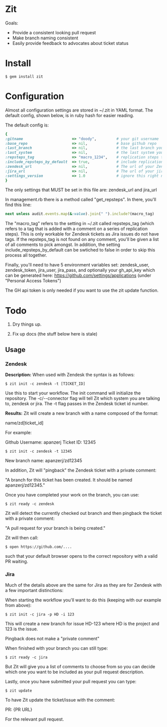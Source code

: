 # Zit


Goals:

* Provide a consistent looking pull request
* Make branch naming consistent
* Easily provide feedback to advocates about ticket status

# Install

    $ gem install zit

# Configuration

Almost all configuration settings are stored in ~/.zit in YAML format. The default config, shown below, is in ruby hash for easier reading.

The default config is:

````ruby
{
:gitname                      => "doody",         # your git username
:base_repo                    => nil,             # base github repo
:last_branch                  => nil,             # the last branch you were on when you ran init
:last_system                  => nil,             # the last system you specified when you ran init
:repsteps_tag                 => "macro_1234",    # replication steps tag (see below)
:include_repsteps_by_default  => true,            # include replication steps by default
:zendesk_url                  => nil,             # The url of your Zendesk instance
:jira_url                     => nil,             # The url of your jira instance
:settings_version             => 1.0              # ignore this right now.
}
````

The only settings that MUST be set in this file are: zendesk\_url and jira\_url

In management.rb there is a method called "get\_repsteps". In there, you'll find this line:

````ruby
next unless audit.events.map(&:value).join(" ").include?(macro_tag)
````

The "macro_tag" refers to the setting in ~/.zit called repsteps\_tag (which refers to a tag that is added with a comment on a series of replication steps). This is only workable for Zendesk tickets as Jira issues do not have tags. If the repsteps\_tag is not found on any comment, you'll be given a list of all comments to pick amongst. In addition, the setting include\_repsteps\_by\_default can be swtiched to false in order to skip this process all together.

Finally, you'll need to have 5 environment variables set: zendesk\_user, zendesk\_token, jira\_user, jira\_pass, and optionally your gh_api_key which can be generated here: https://github.com/settings/applications (under "Personal Access Tokens")

The GH api token is only needed if you want to use the zit update function.

# Todo

1. Dry things up.

2. Fix up docs (the stuff below here is stale)

## Usage

### Zendesk

**Description:** When used with Zendesk the syntax is as follows:

    $ zit init -c zendesk -t [TICKET_ID]

Use this to start your workflow. The init command will initialize the repository. The -c/--connector flag will tell Zit which system you are talking to, zendesk or jira. The -t flag passes in the Zendesk ticket id number.

**Results:** Zit will create a new branch with a name composed of the format:

name/zd[ticket\_id]

For example:

Github Username: apanzerj
Ticket ID: 12345

    $ zit init -c zendesk -t 12345

New branch name: apanzerj/zd12345

In addition, Zit will "pingback" the Zendesk ticket with a private comment:

"A branch for this ticket has been created. It should be named apanzerj/zd12345."

Once you have completed your work on the branch, you can use:

    $ zit ready -c zendesk

Zit will detect the currently checked out branch and then pingback the ticket with a private comment:

"A pull request for your branch is being created."

Zit will then call:

    $ open https://github.com/....

such that your default browser opens to the correct repository with a valid PR waiting.


### Jira

Much of the details above are the same for Jira as they are for Zendesk with a few important distinctions:

When starting the workflow you'll want to do this (keeping with our example from above):

    $ zit init -c jira -p HD -i 123

This will create a new branch for issue HD-123 where HD is the project and 123 is the issue.

Pingback does not make a "private comment"

When finished with your branch you can still type:

    $ zit ready -c jira

But Zit will give you a list of comments to choose from so you can decide which one you want to be included as your pull request description. 

Lastly, once you have submitted your pull request you can type:

    $ zit update

To have Zit update the ticket/issue with the comment:

PR: {PR URL}

For the relevant pull request.
